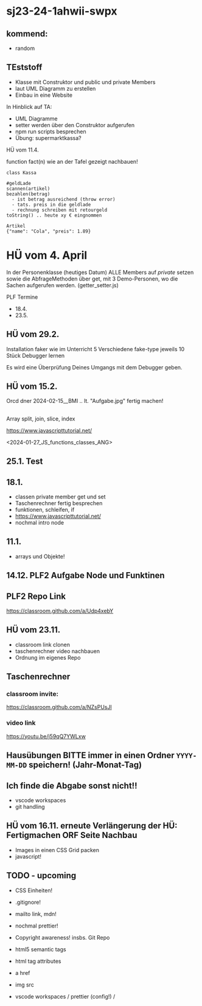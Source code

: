 # sj23-24-1ahwii-swpx

## kommend: 

- random

## TEststoff

-   Klasse mit Construktor und public und private Members
-   laut UML Diagramm zu erstellen
-   Einbau in eine Website

In Hinblick auf TA:

-   UML Diagramme
-   setter werden über den Construktor aufgerufen
-   npm run scripts besprechen
-   Übung: supermarktkassa?

HÜ vom 11.4.

function fact(n) wie an der Tafel gezeigt nachbauen!

```
class Kassa

#geldLade
scannen(artikel)
bezahlen(betrag)
  - ist betrag ausreichend (throw error)
  - tats. preis in die geldlade
  - rechnung schreiben mit retourgeld
toString() .. heute xy € eingnommen

Artikel
{"name": "Cola", "preis": 1.89}
```

# HÜ vom 4. April

In der Personenklasse (heutiges Datum) ALLE Members auf _private_ setzen sowie
die AbfrageMethoden über get, mit 3 Demo-Personen, wo die Sachen aufgerufen
werden. (getter_setter.js)

PLF Termine

-   18.4.
-   23.5.

## HÜ vom 29.2.

Installation faker wie im Unterricht 5 Verschiedene fake-type jeweils 10 Stück
Debugger lernen

Es wird eine Überprüfung Deines Umgangs mit dem Debugger geben.

## HÜ vom 15.2.

Orcd dner 2024-02-15\_\_BMI .. lt. "Aufgabe.jpg" fertig machen!

##

Array split, join, slice, index

<https://www.javascripttutorial.net/>

<2024-01-27_JS_functions_classes_ANG>

## 25.1. Test

## 18.1.

-   classen private member get und set
-   Taschenrechner fertig besprechen
-   funktionen, schleifen, if
-   https://www.javascripttutorial.net/
-   nochmal intro node

## 11.1.

-   arrays und Objekte!

## 14.12. PLF2 Aufgabe Node und Funktinen

## PLF2 Repo Link

<https://classroom.github.com/a/Udp4xebY>

## HÜ vom 23.11.

-   classroom link clonen
-   taschenrechner video nachbauen
-   Ordnung im eigenes Repo

## Taschenrechner

### classroom invite:

<https://classroom.github.com/a/NZsPUsJl>

### video link

<https://youtu.be/j59qQ7YWLxw>

## Hausübungen BITTE immer in einen Ordner `YYYY-MM-DD` speichern! (Jahr-Monat-Tag)

## Ich finde die Abgabe sonst nicht!!

-   vscode workspaces
-   git handling

## HÜ vom 16.11. erneute Verlängerung der HÜ: Fertigmachen ORF Seite Nachbau

-   Images in einen CSS Grid packen
-   javascript!

## TODO - upcoming

-   CSS Einheiten!
-   .gitignore!

-   mailto link, mdn!
-   nochmal prettier!
-   Copyright awareness! insbs. Git Repo
-   html5 semantic tags
-   html tag attributes
-   a href
-   img src
-   vscode workspaces / prettier (config!) /

